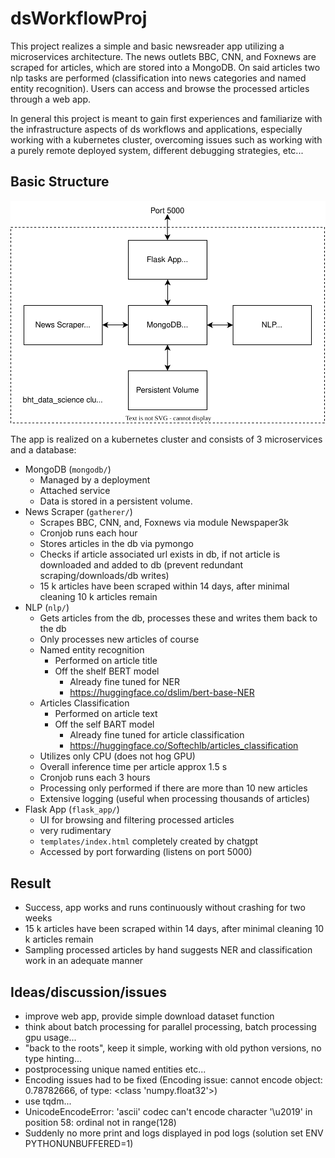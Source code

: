 # dsWorkflowProj

This project realizes a simple and basic newsreader app utilizing a microservices architecture.
The news outlets BBC, CNN, and Foxnews are scraped for articles, which are stored into a MongoDB.
On said articles two nlp tasks are performed (classification into news categories and named entity recognition).
Users can access and browse the processed articles through a web app.  

In general this project is meant to gain first experiences and familiarize with the infrastructure aspects of ds workflows and applications, especially working with a kubernetes cluster, overcoming issues such as working with a purely remote deployed system, different debugging strategies, etc... 
 

## Basic Structure
![basic project structure](doc/architecture_overview.drawio.svg)  

The app is realized on a kubernetes cluster and consists of 3 microservices and a database:
- MongoDB (`mongodb/`)
  -  Managed by a deployment
  -  Attached service
  -  Data is stored in a persistent volume.
-  News Scraper (`gatherer/`)
   -  Scrapes BBC, CNN, and, Foxnews via module Newspaper3k
   -  Cronjob runs each hour
   -  Stores articles in the db via pymongo
   -  Checks if article associated url exists in db, if not article is downloaded and added to db (prevent redundant scraping/downloads/db writes)
   -  15 k articles have been scraped within 14 days, after minimal cleaning 10 k articles remain
-  NLP (`nlp/`)
   -  Gets articles from the db, processes these and writes them back to the db
   -  Only processes new articles of course
   -  Named entity recognition
      -  Performed on article title
      -  Off the shelf BERT model
         - Already fine tuned for NER
         - https://huggingface.co/dslim/bert-base-NER
   -  Articles Classification
      -  Performed on article text
      -  Off the self BART model
         -  Already fine tuned for article classification
         -  https://huggingface.co/Softechlb/articles_classification
   -  Utilizes only CPU (does not hog GPU)
   -  Overall inference time per article approx 1.5 s
   -  Cronjob runs each 3 hours
   -  Processing only performed if there are more than 10 new articles
   -  Extensive logging (useful when processing thousands of articles)
-  Flask App (`flask_app/`)
   -  UI for browsing and filtering processed articles
   -  very rudimentary
   -  `templates/index.html` completely created by chatgpt
   -  Accessed by port forwarding (listens on port 5000)

## Result
- Success, app works and runs continuously without crashing for two weeks
- 15 k articles have been scraped within 14 days, after minimal cleaning 10 k articles remain
- Sampling processed articles by hand suggests NER and classification work in an adequate manner


## Ideas/discussion/issues
- improve web app, provide simple download dataset function
- think about batch processing for parallel processing, batch processing gpu usage...
- "back to the roots", keep it simple, working with old python versions, no type hinting...
- postprocessing unique named entities etc...
- Encoding issues had to be fixed (Encoding issue: cannot encode object: 0.78782666, of type: <class 'numpy.float32'>)
- use tqdm...
- UnicodeEncodeError: 'ascii' codec can't encode character '\u2019' in position 58: ordinal not in range(128)
- Suddenly no more print and logs displayed in pod logs (solution set ENV PYTHONUNBUFFERED=1)